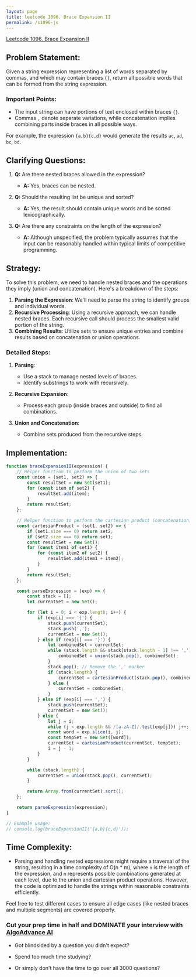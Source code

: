 ```yaml
---
layout: page
title: leetcode 1096. Brace Expansion II
permalink: /s1096-js
---
```

[Leetcode 1096. Brace Expansion II](https://algoadvance.github.io/algoadvance/l1096)
## Problem Statement:

Given a string expression representing a list of words separated by commas, and which may contain braces `{}`, return all possible words that can be formed from the string expression.

### Important Points:
- The input string can have portions of text enclosed within braces `{}`. 
- Commas `,` denote separate variations, while concatenation implies combining parts inside braces in all possible ways.

For example, the expression `{a,b}{c,d}` would generate the results `ac`, `ad`, `bc`, `bd`.

## Clarifying Questions:

1. **Q:** Are there nested braces allowed in the expression?
   - **A:** Yes, braces can be nested.

2. **Q:** Should the resulting list be unique and sorted?
   - **A:** Yes, the result should contain unique words and be sorted lexicographically.

3. **Q:** Are there any constraints on the length of the expression?
   - **A:** Although unspecified, the problem typically assumes that the input can be reasonably handled within typical limits of competitive programming.

## Strategy:

To solve this problem, we need to handle nested braces and the operations they imply (union and concatenation). Here's a breakdown of the steps:

1. **Parsing the Expression**: We'll need to parse the string to identify groups and individual words.
2. **Recursive Processing**: Using a recursive approach, we can handle nested braces. Each recursive call should process the smallest valid portion of the string.
3. **Combining Results**: Utilize sets to ensure unique entries and combine results based on concatenation or union operations.

### Detailed Steps:

1. **Parsing**:
   - Use a stack to manage nested levels of braces.
   - Identify substrings to work with recursively.
   
2. **Recursive Expansion**:
   - Process each group (inside braces and outside) to find all combinations.
   
3. **Union and Concatenation**:
   - Combine sets produced from the recursive steps.

## Implementation:

```javascript
function braceExpansionII(expression) {
    // Helper function to perform the union of two sets
    const union = (set1, set2) => {
        const resultSet = new Set(set1);
        for (const item of set2) {
            resultSet.add(item);
        }
        return resultSet;
    };

    // Helper function to perform the cartesian product (concatenation) of two sets
    const cartesianProduct = (set1, set2) => {
        if (set1.size === 0) return set2;
        if (set2.size === 0) return set1;
        const resultSet = new Set();
        for (const item1 of set1) {
            for (const item2 of set2) {
                resultSet.add(item1 + item2);
            }
        }
        return resultSet;
    };

    const parseExpression = (exp) => {
        const stack = [];
        let currentSet = new Set();

        for (let i = 0; i < exp.length; i++) {
            if (exp[i] === '{') {
                stack.push(currentSet);
                stack.push(',');
                currentSet = new Set();
            } else if (exp[i] === '}') {
                let combinedSet = currentSet;
                while (stack.length && stack[stack.length - 1] !== ',') {
                    combinedSet = union(stack.pop(), combinedSet);
                }
                stack.pop(); // Remove the ',' marker
                if (stack.length) {
                    currentSet = cartesianProduct(stack.pop(), combinedSet);
                } else {
                    currentSet = combinedSet;
                }
            } else if (exp[i] === ',') {
                stack.push(currentSet);
                currentSet = new Set();
            } else {
                let j = i;
                while (j < exp.length && /[a-zA-Z]/.test(exp[j])) j++;
                const word = exp.slice(i, j);
                const tempSet = new Set([word]);
                currentSet = cartesianProduct(currentSet, tempSet);
                i = j - 1;
            }
        }

        while (stack.length) {
            currentSet = union(stack.pop(), currentSet);
        }

        return Array.from(currentSet).sort();
    };

    return parseExpression(expression);
}

// Example usage:
// console.log(braceExpansionII('{a,b}{c,d}'));
```

## Time Complexity:
- Parsing and handling nested expressions might require a traversal of the string, resulting in a time complexity of O(n * m), where `n` is the length of the expression, and `m` represents possible combinations generated at each level, due to the union and cartesian product operations. However, the code is optimized to handle the strings within reasonable constraints efficiently. 

Feel free to test different cases to ensure all edge cases (like nested braces and multiple segments) are covered properly.


### Cut your prep time in half and DOMINATE your interview with [AlgoAdvance AI](https://algoAdvance.com)

- Got blindsided by a question you didn't expect?

- Spend too much time studying?

- Or simply don't have the time to go over all 3000 questions?

